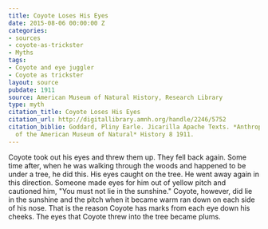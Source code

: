 ```yaml
---
title: Coyote Loses His Eyes
date: 2015-08-06 00:00:00 Z
categories:
- sources
- coyote-as-trickster
- Myths
tags:
- Coyote and eye juggler
- Coyote as trickster
layout: source
pubdate: 1911
source: American Museum of Natural History, Research Library
type: myth
citation_title: Coyote Loses His Eyes
citation_url: http://digitallibrary.amnh.org/handle/2246/5752
citation_biblio: Goddard, Pliny Earle. Jicarilla Apache Texts. *Anthropological Papers
  of the American Museum of Natural* History 8 1911.
---
```


Coyote took out his eyes and threw them up. They fell back again. Some time after, when he was walking through the woods and happened to be under a tree, he did this. His eyes caught on the tree. He went away again in this direction. Someone made eyes for him out of yellow pitch and cautioned him, "You must not lie in the sunshine." Coyote, however, did lie in the sunshine and the pitch when it became warm ran down on each side of his nose. That is the reason Coyote has marks from each eye down his cheeks. The eyes that Coyote threw into the tree became plums.
